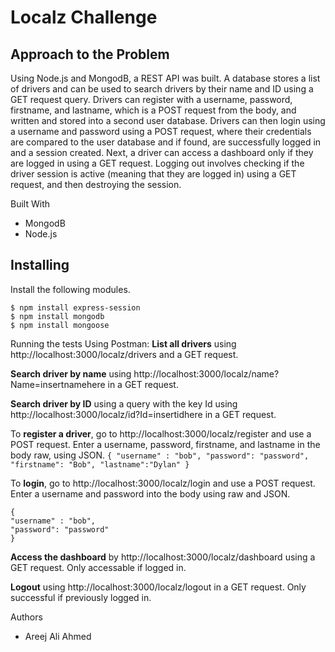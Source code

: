 # Localz Challenge

## Approach to the Problem

Using Node.js and MongodB, a REST API was built. A database stores a list of drivers and can be used to search drivers by their name and ID using a GET request query. Drivers can register with a username, password, firstname, and lastname, which is a POST request from the body, and written and stored into a second user database. Drivers can then login using a username and password using a POST request, where their credentials are compared to the user database and if found, are successfully logged in and a session created. Next, a driver can access a dashboard only if they are logged in using a GET request. Logging out involves checking if the driver session is active (meaning that they are logged in) using a GET request, and then destroying the session. 

Built With
* MongodB
* Node.js

## Installing
Install the following modules. 
````
$ npm install express-session
$ npm install mongodb
$ npm install mongoose
````
Running the tests
Using Postman:
**List all drivers** using http://localhost:3000/localz/drivers and a GET request. 

**Search driver by name** using http://localhost:3000/localz/name?Name=insertnamehere
in a GET request. 

**Search driver by ID** using a query with the key Id using http://localhost:3000/localz/id?Id=insertidhere in a GET request.

To **register a driver**, go to http://localhost:3000/localz/register and use a POST request. Enter a username, password, firstname, and lastname in the body raw, using JSON. 
``
{
 "username" : "bob",
 "password": "password",
 "firstname": "Bob",
 "lastname":"Dylan"
 }
``    

To **login**, go to http://localhost:3000/localz/login and use a POST request. Enter a  username and password into the body using raw and JSON. 
 ````
{
 "username" : "bob",
 "password": "password"
}
````

**Access the dashboard** by http://localhost:3000/localz/dashboard using a GET request. Only accessable if logged in. 

**Logout** using http://localhost:3000/localz/logout in a GET request. Only successful if previously logged in. 



Authors 
* Areej Ali Ahmed
